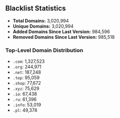 ## Blacklist Statistics

- **Total Domains:** 3,020,994
- **Unique Domains:** 3,020,994
- **Added Domains Since Last Version:** 984,596
- **Removed Domains Since Last Version:** 985,518

### Top-Level Domain Distribution

-  `.com`: 1,327,523
-  `.org`: 244,971
-  `.net`: 187,248
-  `.top`: 95,059
-  `.shop`: 77,672
-  `.xyz`: 75,629
-  `.io`: 67,438
-  `.ru`: 61,396
-  `.info`: 53,019
-  `.pl`: 49,378
